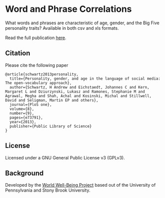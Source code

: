 # Word and Phrase Correlations

What words and phrases are characteristic of age, gender, and the Big Five personality traits? Available in both csv and xls formats.

Read the full publication [here](http://wwbp.org/publications.html#p7). 

## Citation

Please cite the following paper 

```
@article{schwartz2013personality,
  title={Personality, gender, and age in the language of social media: The open-vocabulary approach},
  author={Schwartz, H Andrew and Eichstaedt, Johannes C and Kern, Margaret L and Dziurzynski, Lukasz and Ramones, Stephanie M and Agrawal, Megha and Shah, Achal and Kosinski, Michal and Stillwell, David and Seligman, Martin EP and others},
  journal={PloS one},
  volume={8},
  number={9},
  pages={e73791},
  year={2013},
  publisher={Public Library of Science}
}
```

## License

Licensed under a GNU General Public License v3 (GPLv3).

## Background

Developed by the [World Well-Being Project](https://www.wwbp.org) based out of the University of Pennsylvania and Stony Brook University.


